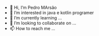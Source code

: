 - 👋 Hi, I’m Pedro MArsão
- 👀 I’m interested in java e kotlin programer
- 🌱 I’m currently learning ...
- 💞️ I’m looking to collaborate on ...
- 📫 How to reach me ...

<!---
pemarsao/pemarsao is a ✨ special ✨ repository because its `README.md` (this file) appears on your GitHub profile.
You can click the Preview link to take a look at your changes.
--->
